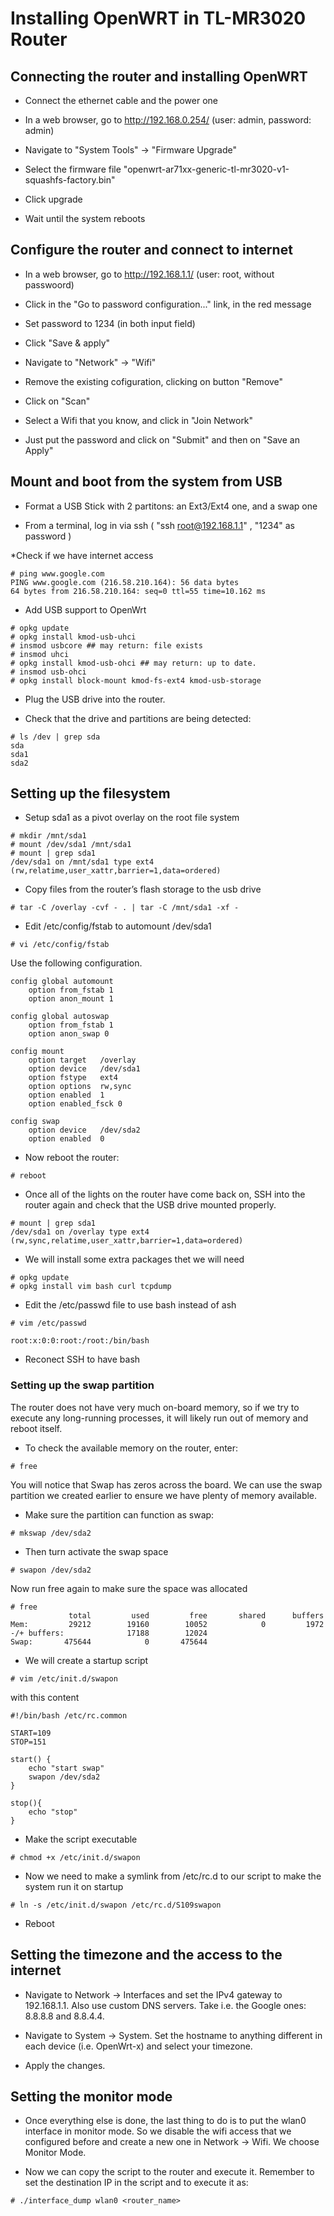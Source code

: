 # Installing OpenWRT in TL-MR3020 Router

## Connecting the router and installing OpenWRT

* Connect the ethernet cable and the power one

* In a web browser, go to http://192.168.0.254/ (user: admin, password: admin)

* Navigate to "System Tools" -> "Firmware Upgrade"

* Select the firmware file "openwrt-ar71xx-generic-tl-mr3020-v1-squashfs-factory.bin"

* Click upgrade

* Wait until the system reboots


## Configure the router and connect to internet

* In a web browser, go to http://192.168.1.1/ (user: root, without passwoord)

* Click in the "Go to password configuration..." link, in the red message

* Set password to 1234 (in both input field)

* Click "Save & apply"

* Navigate to "Network" -> "Wifi"

* Remove the existing cofiguration, clicking on button "Remove"

* Click on "Scan"

* Select a Wifi that you know, and click in "Join Network"

* Just put the password and click on "Submit" and then on "Save an Apply"



## Mount and boot from the system from USB

* Format a USB Stick with 2 partitons: an Ext3/Ext4 one, and a swap one

* From a terminal, log in via ssh ( "ssh root@192.168.1.1" , "1234" as password ) 

*Check if we have internet access 
    
```	
# ping www.google.com
PING www.google.com (216.58.210.164): 56 data bytes
64 bytes from 216.58.210.164: seq=0 ttl=55 time=10.162 ms
```

* Add USB support to OpenWrt

```
# opkg update
# opkg install kmod-usb-uhci
# insmod usbcore ## may return: file exists
# insmod uhci
# opkg install kmod-usb-ohci ## may return: up to date.
# insmod usb-ohci
# opkg install block-mount kmod-fs-ext4 kmod-usb-storage
```

* Plug the USB drive into the router.

* Check that the drive and partitions are being detected:

```
# ls /dev | grep sda
sda
sda1
sda2
```

## Setting up the filesystem

* Setup sda1 as a pivot overlay on the root file system

```
# mkdir /mnt/sda1
# mount /dev/sda1 /mnt/sda1
# mount | grep sda1
/dev/sda1 on /mnt/sda1 type ext4 (rw,relatime,user_xattr,barrier=1,data=ordered)
```

* Copy files from the router’s flash storage to the usb drive

```
# tar -C /overlay -cvf - . | tar -C /mnt/sda1 -xf -
```

* Edit /etc/config/fstab to automount /dev/sda1

```
# vi /etc/config/fstab
```

Use the following configuration.

```
config global automount
    option from_fstab 1
    option anon_mount 1

config global autoswap
    option from_fstab 1
    option anon_swap 0

config mount
    option target   /overlay
    option device   /dev/sda1
    option fstype   ext4
    option options  rw,sync
    option enabled  1
    option enabled_fsck 0

config swap
    option device   /dev/sda2
    option enabled  0
```

* Now reboot the router:

```
# reboot
```

* Once all of the lights on the router have come back on, SSH into the router again and check that the USB drive mounted properly.

```
# mount | grep sda1
/dev/sda1 on /overlay type ext4 (rw,sync,relatime,user_xattr,barrier=1,data=ordered)
```

* We will install some extra packages thet we will need

```
# opkg update
# opkg install vim bash curl tcpdump 
```

* Edit the /etc/passwd file to use bash instead of ash

```
# vim /etc/passwd

root:x:0:0:root:/root:/bin/bash

```

* Reconect SSH to have bash



### Setting up the swap partition


The router does not have very much on-board memory, so if we try to execute any long-running processes, it will likely run out of memory and reboot itself. 

* To check the available memory on the router, enter:
```
# free
```

You will notice that Swap has zeros across the board. We can use the swap partition we created earlier to ensure we have plenty of memory available.

*  Make sure the partition can function as swap:

```
# mkswap /dev/sda2
```

* Then turn activate the swap space

```
# swapon /dev/sda2
```

Now run free again to make sure the space was allocated

```
# free
             total         used         free       shared      buffers
Mem:         29212        19160        10052            0         1972
-/+ buffers:              17188        12024
Swap:       475644            0       475644  
```

* We will create a startup script

```
# vim /etc/init.d/swapon
```

with this content

```
#!/bin/bash /etc/rc.common

START=109
STOP=151

start() {
    echo "start swap"
    swapon /dev/sda2
}

stop(){
    echo "stop"
}
```

* Make the script executable

```
# chmod +x /etc/init.d/swapon
```

* Now we need to make a symlink from /etc/rc.d to our script to make the system run it on startup

```
# ln -s /etc/init.d/swapon /etc/rc.d/S109swapon
```

* Reboot

## Setting the timezone and the access to the internet

* Navigate to Network -> Interfaces and set the IPv4 gateway to 192.168.1.1. Also use custom DNS servers. Take i.e. the Google ones: 8.8.8.8 and 8.8.4.4.

* Navigate to System -> System. Set the hostname to anything different in each device (i.e. OpenWrt-x) and select your timezone.

* Apply the changes.

## Setting the monitor mode

* Once everything else is done, the last thing to do is to put the wlan0 interface in monitor mode. So we disable the wifi access that we configured before and create a new one in Network -> Wifi. We choose Monitor Mode.

* Now we can copy the script to the router and execute it. Remember to set the destination IP in the script and to execute it as:

```
# ./interface_dump wlan0 <router_name> 
```